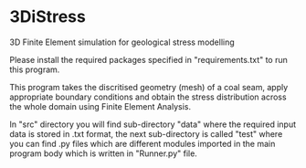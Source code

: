 # 3DiStress
3D Finite Element simulation for geological stress modelling

Please install the required packages specified in "requirements.txt" to run this program.

This program takes the discritised geometry (mesh) of a coal seam, apply appropriate boundary conditions and obtain the stress distribution across the whole domain using Finite Element Analysis. 

In "src" directory you will find sub-directory "data" where the required input data is stored in .txt format, the next sub-directory is called "test" where you can find .py files which are different modules imported in the main program body which is written in "Runner.py" file.
